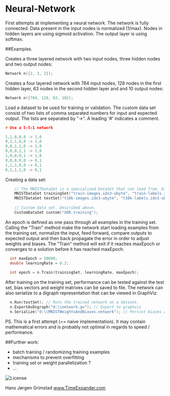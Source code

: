 # Neural-Network

First attempts at implementing a neural network. The network is fully connected. 
Data present in the input nodes is normalized (1/max). Nodes in hidden layers are using sigmoid activation. The output layer is using softmax.

##Examples.

Creates a three layered network with two input nodes, three hidden nodes and two output nodes:

```c++
Network n({2, 3, 2}); 
```

Creates a four layered network with 784 input nodes, 128 nodes in the first hidden layer, 63 nodes in the second hidden layer and and 10  output nodes:
```c++
Network n({784, 128, 63, 10});
```

Load a dataset to be used for training or validation. The custom data set consist of two lists of comma separated numbers for input and expected output. The lists are separated by "->". A leading '#' indicates a comment.

```c++
# Use a 5:5:1 network

1,1,0,0,0 -> 1,0
0,1,1,0,0 -> 1,0
0,0,1,1,0 -> 1,0
0,0,0,1,1 -> 1,0
1,0,0,0,1 -> 1,0
0,0,0,0,0 -> 0,1
1,1,1,0,0 -> 0,1
0,1,1,1,0 -> 0,1
```

Creating a data set:

```c++
    // The MNISTDataSet is a specialized DataSet that can load from  binary MNIST data.
    MNISTDataSet trainingSet("train-images.idx3-ubyte", "train-labels.idx1-ubyte");
    MNISTDataSet testSet("t10k-images.idx3-ubyte", "t10k-labels.idx1-ubyte");
    
    // Custom data set. Described above.
    CustomDataSet custom("XOR.training");
```

An epoch is defined as one pass through all examples in the training set. Calling the "Train" method make the network start loading 
examples from the training set, normalize the input, feed forward, compare outputs to expected output and then back propagate the error 
in order to adjust weights and biases.
The "Train" method will exit if it reaches maxEpoch or converges to a solution before it has reached maxEpoch.

```c++
  int maxEpoch = 50000;
  double learningRate = 0.2;
  
  int epoch = n.Train(trainingSet, learningRate, maxEpoch);
```

After training on the training set, performance can be tested against the test set, bias vectors and weight matrixes can be saved to file. The network can also serialize to a digraph representation that can be viewed in GraphViz:

```c++
  n.Run(testSet); // Runs the trained network on a dataset.
  n.ExportAsDigraph("d:\\network.gv"); // Export to graphviz
  n.Serialize("d:\\MNISTWeightsAndBiases.network"); // Persist biases and weights
```

PS. This is a first attempt (== naive implementation). It may contain mathematical errors and is probably not optimal in regards to speed / performance.

##Further work: 
- batch training / randomizing training examples
- mechanisms to prevent overfitting
- training set or weight parallelization ?
- ...

![License](http://mirrors.creativecommons.org/presskit/buttons/88x31/png/by-nc-sa.png)

Hans Jørgen Grimstad
www.TimeExpander.com
